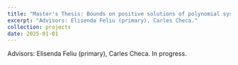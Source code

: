 ```yaml
---
title: "Master's Thesis: Bounds on positive solutions of polynomial systems (2025)"
excerpt: "Advisors: Elisenda Feliu (primary), Carles Checa."
collection: projects
date: 2025-01-01
---
```


Advisors: Elisenda Feliu (primary), Carles Checa. In progress.
